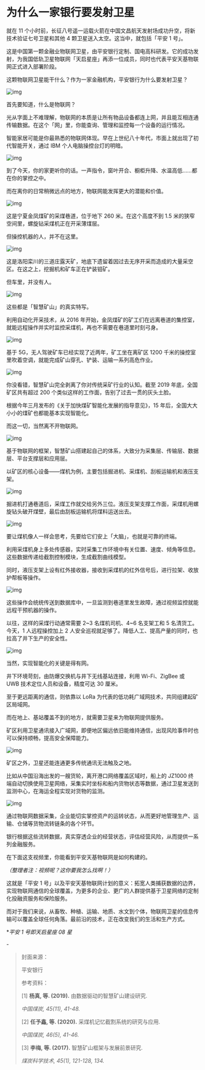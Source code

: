 # 为什么一家银行要发射卫星

就在 11 个小时前，长征八号遥一运载火箭在中国文昌航天发射场成功升空，将新技术验证七号卫星和其他 4 颗卫星送入太空。这当中，就包括「平安 1 号」。

这是中国第一颗金融业物联网卫星，由平安银行定制、国电高科研发。它的成功发射，为我国低轨卫星物联网「天启星座」再添一位成员，同时也代表平安天基物联网正式进入部署阶段。

这颗物联网卫星能干什么？作为一家金融机构，平安银行为什么要发射卫星？

![img](https://mmbiz.qpic.cn/mmbiz_jpg/SlOqFKqEO4ElGn47tezz0fILjqIxS4F482FlbFCyFSwTMCdV35RN9AOspsA1KQNHeLTgxSNwjYlc38c18gC9iag/640?wx_fmt=jpeg)

首先要知道，什么是物联网？

光从字面上不难理解，物联网的本质是让所有物品设备都连上网，并且能互相连通传输数据。在这个「网」里，你能查询、管理和监控每一个设备的运行情况。

智能家居可能是你最熟悉的物联网体现。早在上世纪八十年代，市面上就出现了初代智能开关，通过 IBM 个人电脑操控台灯的明暗。

![img](https://mmbiz.qpic.cn/mmbiz_gif/SlOqFKqEO4ElGn47tezz0fILjqIxS4F4tvaKop7IEaw3wQN0LO4ZkXJ5Rib2g302sRALn8zrrWgH6cNicmhgX39Q/640?wx_fmt=gif)

到了今天，你的家更听你的话。一声指令，窗叶开合、橱柜升降、水温高低……都在你的掌控之中。

而在离你的日常稍微远点的地方，物联网能发挥更大的潜能和价值。

![img](https://mmbiz.qpic.cn/mmbiz_gif/SlOqFKqEO4ElGn47tezz0fILjqIxS4F433jCMkehSa9O7q3dMgNQCw78PmbTWjj4ONR4ZzCb9Ggre9B6kaereQ/640?wx_fmt=gif)

这是宁夏金凤煤矿的采煤巷道，位于地下 260 米。在这个高度不到 1.5 米的狭窄空间里，螺旋钻采煤机正在开采薄煤层。

但操控机器的人，并不在这里。

![img](https://mmbiz.qpic.cn/mmbiz_gif/SlOqFKqEO4ElGn47tezz0fILjqIxS4F4rGNdvBh5BxsD4NfEte4J8HqcfloT49XNtTpI4BkVQTbJwyg8G3mhvA/640?wx_fmt=gif)

这是洛阳栾川的三道庄露天矿，地底下遗留着因过去无序开采而造成的大量采空区。在这之上，挖掘机和矿车正在铲装钼矿。

但车里，并没有人。

![img](https://mmbiz.qpic.cn/mmbiz_gif/SlOqFKqEO4ElGn47tezz0fILjqIxS4F4nlybOPCMYyol7PiapTOdzydzCfEMia4Y5vfEyPiaFhhWeybynltQ9rP7w/640?wx_fmt=gif)

这些都是「智慧矿山」的真实特写。

利用自动化开采技术，从 2016 年开始，金凤煤矿的矿工们在远离巷道的集控室，就能远程操作并实时监控采煤机，再也不需要在巷道里时刻弓身。

![img](https://mmbiz.qpic.cn/mmbiz_gif/SlOqFKqEO4ElGn47tezz0fILjqIxS4F4qGvtxiaPcuWA9lFITJ9AGoo8wNcbqaK2E8XDIcWnvR2Uic3jTicC5QQTQ/640?wx_fmt=gif)

基于 5G，无人驾驶矿车已经实现了近两年，矿工坐在离矿区 1200 千米的操控室里吹着空调，就能完成矿山穿孔、铲装、运输一系列高危作业。

![img](https://mmbiz.qpic.cn/mmbiz_jpg/SlOqFKqEO4ElGn47tezz0fILjqIxS4F4pFXDddF5gux6BHN1HxG9npTmDCNeOGDDIqdv54hFDRPyW8PC8XXffw/640?wx_fmt=jpeg)

你没看错，智慧矿山完全剥离了你对传统采矿行业的认知。截至 2019 年底，全国矿区共有超过 200 个类似这样的工作面，告别了过去一贯的灰头土脸。

根据今年三月发布的《关于加快煤矿智能化发展的指导意见》，15 年后，全国大大小小的煤矿也都能基本实现智能化。

而这一切，当然离不开物联网。

![img](https://mmbiz.qpic.cn/mmbiz_png/SlOqFKqEO4ElGn47tezz0fILjqIxS4F4Pa9kT0TIicB3PMEmFianbujq4EkvVujSvTBicLv8jUlwlEfOmUDV0Cakg/640?wx_fmt=png)

基于物联网的框架，智慧矿山搭建起自己的体系，大致分为采集层、传输层、数据层、平台支撑层和应用层。

以矿区的核心设备——煤机为例，主要包括掘进机、采煤机、刮板运输机和液压支架。

![img](https://mmbiz.qpic.cn/mmbiz_png/SlOqFKqEO4ElGn47tezz0fILjqIxS4F4kibLIbOFslxkcxblZ5F8sFYtYybufaSLZzXbu0KvdqYtXZbSgNoOkTQ/640?wx_fmt=png)

掘进机打通巷道后，采煤工作就交给另外三位。液压支架支撑工作面，采煤机用螺旋钻头破开煤壁，最后由刮板运输机将煤料运送出去。

![img](https://mmbiz.qpic.cn/mmbiz_png/SlOqFKqEO4ElGn47tezz0fILjqIxS4F4dYE0M9IuE0AAuyB0I33uWHT6f5vsrq82jVkA5RFqbu0u9cr3ibyWsFw/640?wx_fmt=png)

要让煤机像人一样会思考，先要给它们安上「大脑」，也就是可靠的终端。

利用采煤机身上多处传感器，实时采集工作环境中有关位置、速度、倾角等信息。这些数据传递给截割控制模块，生成截割曲线模型。

同时，液压支架上设有红外接收器，接收到采煤机的红外信号后，进行拉架、收放护帮板等操作。

![img](https://mmbiz.qpic.cn/mmbiz_png/SlOqFKqEO4ElGn47tezz0fILjqIxS4F4oSFEiamkNYVmChTJNzLzwEFFVVRUJibSWyyDpujAibImgJxdV9KF4vPHA/640?wx_fmt=png)

这些操作会统统传送到数据库中，一旦监测到巷道里发生故障，通过视频监控就能远程干预机器的操作。

以往，这样的采煤行动通常需要 2~3 名煤机司机、4~6 名支架工和 5 名清货工。今天，1 人远程操控加上 2 人安全巡视就足够了。降低人工、提高产量的同时，也拉高了井下生产的安全性。

![img](https://mmbiz.qpic.cn/mmbiz_png/SlOqFKqEO4ElGn47tezz0fILjqIxS4F40KTf8JBYAsWDGVMvSBaR1qN6JDJo2GGAdESibfmX4iblQvyZM5RAnvjg/640?wx_fmt=png)

当然，实现智能化的关键是得有网。

井下环境苛刻，由防爆交换机与井下无线基站连接，利用 Wi-Fi、ZigBee 或 UWB 技术定位人员和设备，精度可达 30 厘米。

至于更远距离的通信，则依靠以 LoRa 为代表的低功耗广域网技术，共同组建起矿区局域网。

而在地上、基站覆盖不到的地方，就需要卫星来为物联网提供服务。

矿区利用卫星通讯接入广域网，即便地区偏远依旧能维持通信，出现风险事件时也可以保持顺畅，提高安全保障能力。

![img](https://mmbiz.qpic.cn/mmbiz_png/SlOqFKqEO4ElGn47tezz0fILjqIxS4F4HoXQ6vKxmAQhecE6iaexvhoJoxqGDlpMgibjLt3BrHBVKJgbIxYxXEeQ/640?wx_fmt=png)

矿区之外，卫星还能连通更多传统通讯无法触及之地。

比如从中国沿海出发的一艘货轮，离开港口网络覆盖区域时，船上的 JZ1000 终端自动切换使用卫星网络，采集实时坐标和船内货物状态等数据，通过卫星发送到监测中心，在海运全程实现对货物的监测。

![img](https://mmbiz.qpic.cn/mmbiz_png/SlOqFKqEO4ElGn47tezz0fILjqIxS4F4BydA2PMOyFibKT0dMcrwQwaOiaBW2wib51Of7dd15yV28mePmhH8basiaw/640?wx_fmt=png)

通过物联网数据采集，企业能切实掌控资产的运转状态，从而更好地管理生产、运输、仓储等货物流转链条的各个环节。

银行根据这些流转数据，真实穿透企业的经营状态，评估经营风险，从而提供一系列金融服务。

在下面这支视频里，你能看到平安天基物联网是如何构建的。

*（整理者注：视频呢？这你要我怎么找啊！）*

这就是「平安 1 号」以及平安天基物联网计划的意义：拓宽人类捕获数据的边界，实现物联网通信的全球覆盖，为更多的企业、更广的人群提供基于卫星网络的定制化投融资服务和保险服务。

而对于我们来说，从畜牧、种植、运输、地质、水文到个体，物联网卫星的信息传输可以覆盖全球任何角落。最前沿的技术，正在改变我们的生活和生产方式。

**平安 1 号即天启星座 08 星*

\-

> 封面来源：
>
> 平安银行
>
> 参考资料：
>
> [1] **杨真, 等. (2019).** 由数据驱动的智慧矿山建设研究. 
>
> *中国煤炭, 45(11), 41-48.*
>
> [2] **任予鑫, 等. (2020).** 采煤机记忆截割系统的研究与应用. 
>
> *中国煤炭, 46(5), 41-46.*
>
> [3] **李梅, 等. (2017).** 智慧矿山框架与发展前景研究.
>
> *煤炭科学技术, 45(1), 121-128, 134.*


